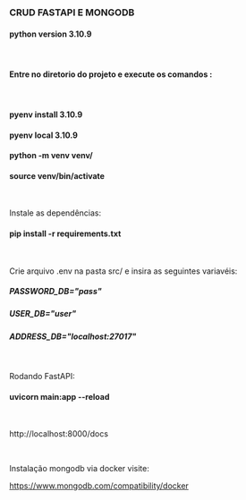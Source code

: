 <h3>CRUD FASTAPI E MONGODB</h3>
<h4>python version 3.10.9</h4>

<br/>

<h4>Entre no diretorio do projeto e execute os comandos :</h4>

<br/>

<h4>pyenv install 3.10.9</h4>

<h4>pyenv local 3.10.9</h4> 

<h4>python -m venv venv/<h4> 

<h4>source venv/bin/activate</h4>

<br/>

<p>Instale as dependências:</p>

<h4>pip install -r requirements.txt</h4>

<br/>

<p>Crie arquivo .env na pasta src/ e insira as seguintes variavéis:<p>

<h5>PASSWORD_DB="pass"</h5>

<h5>USER_DB="user"</h5>

<h5>ADDRESS_DB="localhost:27017"</h5>

<br/>
<p>Rodando FastAPI:</p>

<h4> uvicorn main:app --reload </h4>
<br/>

http://localhost:8000/docs

<br/>

<p>Instalação mongodb via docker visite:</p>

https://www.mongodb.com/compatibility/docker









